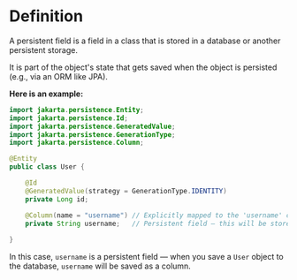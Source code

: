 # Definition
A persistent field is a field in a class that is stored in a database or another persistent storage.

It is part of the object's state that gets saved when the object is persisted (e.g., via an ORM like JPA).

**Here is an example:**
```java
import jakarta.persistence.Entity;
import jakarta.persistence.Id;
import jakarta.persistence.GeneratedValue;
import jakarta.persistence.GenerationType;
import jakarta.persistence.Column;

@Entity
public class User {

    @Id
    @GeneratedValue(strategy = GenerationType.IDENTITY)
    private Long id;

    @Column(name = "username") // Explicitly mapped to the 'username' column
    private String username;   // Persistent field — this will be stored in the DB
    
}
```
In this case, `username` is a persistent field — when you save a `User` object to
the database, `username` will be saved as a column.

